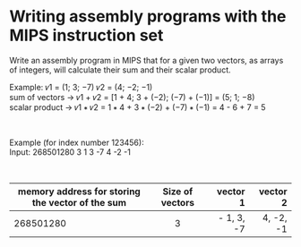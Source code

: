 # Writing assembly programs with the MIPS instruction set

Write an assembly program in MIPS that for a given two vectors, as arrays of integers, will calculate their sum and their scalar product. 

Example:
𝑣1 = (1; 3; −7)
𝑣2 = (4; −2; −1) <br>
sum of vectors → 𝑣1 + 𝑣2 = [1 + 4; 3 + (−2); (−7) + (−1)] = (5; 1; −8) <br>
scalar product → 𝑣1 ∗ 𝑣2 = 1 ∗ 4 + 3 ∗ (−2) + (−7) ∗ (−1) = 4 - 6 + 7 = 5

<br>

Example (for index number 123456): <br>
Input: 268501280 3 1 3 -7 4 -2 -1

<br>

| memory address for storing the vector of the sum   |      Size of vectors     |  vector 1    | vector 2   | 
|----------|:-------------:|------:|------:|
| 268501280 |  3 | - 1, 3, -7 | 4, -2, -1|
